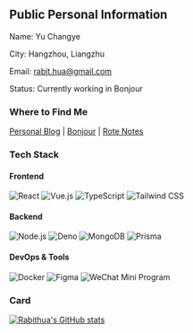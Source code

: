 ## Public Personal Information  

Name: Yu Changye  

City: Hangzhou, Liangzhu  

Email: [rabit.hua@gmail.com][1]  

Status: Currently working in Bonjour

### Where to Find Me  

[Personal Blog][4] | [Bonjour](https://bonjour.bio/rabithua) | [Rote Notes](https://rote.ink/rabithua)  

### Tech Stack  

#### Frontend  
![React](https://img.shields.io/badge/-React-61DAFB?logo=react&logoColor=black) ![Vue.js](https://img.shields.io/badge/-Vue.js-4FC08D?logo=vue.js&logoColor=white) ![TypeScript](https://img.shields.io/badge/-TypeScript-3178C6?logo=typescript&logoColor=white) ![Tailwind CSS](https://img.shields.io/badge/-Tailwind_CSS-06B6D4?logo=tailwind-css&logoColor=white)  

#### Backend  
![Node.js](https://img.shields.io/badge/-Node.js-339933?logo=node.js&logoColor=white) ![Deno](https://img.shields.io/badge/-Deno-000000?logo=Deno&logoColor=white) ![MongoDB](https://img.shields.io/badge/-MongoDB-47A248?logo=mongodb&logoColor=white) ![Prisma](https://img.shields.io/badge/-Prisma-2D3748?logo=prisma&logoColor=white)  

#### DevOps & Tools  
![Docker](https://img.shields.io/badge/-Docker-2496ED?logo=docker&logoColor=white) ![Figma](https://img.shields.io/badge/-Figma-F24E1E?logo=figma&logoColor=white) ![WeChat Mini Program](https://img.shields.io/badge/-WeChat_Mini_Program-07C160?logo=wechat&logoColor=white)   

### Card  

[![Rabithua's GitHub stats](https://github-readme-stats.vercel.app/api?username=rabithua&show_icons=true)](https://github.com/anuraghazra/github-readme-stats)  

[1]: mailto:rabit_hua@qq.com  
[2]: https://mp.weixin.qq.com/s/1M_HFFSFRMzAWpR2WF-sJA  
[3]: https://weibo.com/u/5847542120  
[4]: https://rabithua.club
